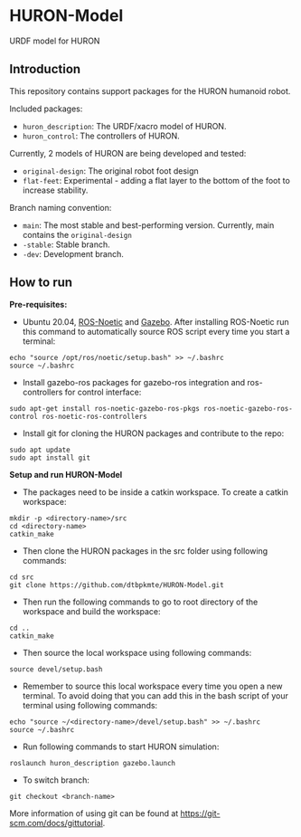 # HURON-Model
URDF model for HURON
## Introduction
This repository contains support packages for the HURON humanoid robot.

Included packages:
- `huron_description`: The URDF/xacro model of HURON.
- `huron_control`: The controllers of HURON.

Currently, 2 models of HURON are being developed and tested:
- `original-design`: The original robot foot design
- `flat-feet`: Experimental - adding a flat layer to the bottom of the foot to increase stability.

Branch naming convention:
- `main`: The most stable and best-performing version. Currently, main contains the `original-design`
- `-stable`: Stable branch.
- `-dev`: Development branch.
## How to run

**Pre-requisites:**
- Ubuntu 20.04, [ROS-Noetic](http://wiki.ros.org/noetic/Installation/Ubuntu) and [Gazebo](https://classic.gazebosim.org/tutorials?tut=install_ubuntu&cat=install).
After installing ROS-Noetic run this command to automatically source ROS script every time you start a terminal:
```
echo "source /opt/ros/noetic/setup.bash" >> ~/.bashrc
source ~/.bashrc
```
- Install gazebo-ros packages for gazebo-ros integration and ros-controllers for control interface:
```
sudo apt-get install ros-noetic-gazebo-ros-pkgs ros-noetic-gazebo-ros-control ros-noetic-ros-controllers
```
- Install git for cloning the HURON packages and contribute to the repo:
```
sudo apt update
sudo apt install git
```
**Setup and run HURON-Model**
- The packages need to be inside a catkin workspace. To create a catkin workspace:
```
mkdir -p <directory-name>/src
cd <directory-name>
catkin_make
```
- Then clone the HURON packages in the src folder using following commands:
```
cd src
git clone https://github.com/dtbpkmte/HURON-Model.git
```
- Then run the following commands to go to root directory of the workspace and build the workspace:
```
cd ..
catkin_make
```
- Then source the local workspace using following commands:
```
source devel/setup.bash
```
- Remember to source this local workspace every time you open a new terminal. To avoid doing that you can add this in the bash script of your terminal using following commands:
```
echo "source ~/<directory-name>/devel/setup.bash" >> ~/.bashrc
source ~/.bashrc

```
- Run following commands to start HURON simulation:
```
roslaunch huron_description gazebo.launch
```
- To switch branch:
```
git checkout <branch-name>
```
More information of using git can be found at https://git-scm.com/docs/gittutorial.
